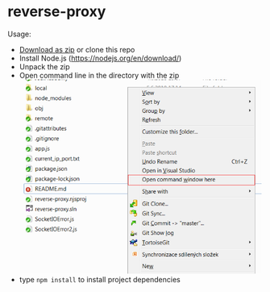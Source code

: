 # reverse-proxy

Usage:

 - [Download as zip](https://github.com/Darker/reverse-proxy/archive/master.zip) or clone this repo
 - Install Node.js (https://nodejs.org/en/download/)
 - Unpack the zip
 - Open command line in the directory with the zip
   ![screenshot](https://raw.githubusercontent.com/Darker/reverse-proxy/master/help/open_console.png)
 - type `npm install` to install project dependencies

 

